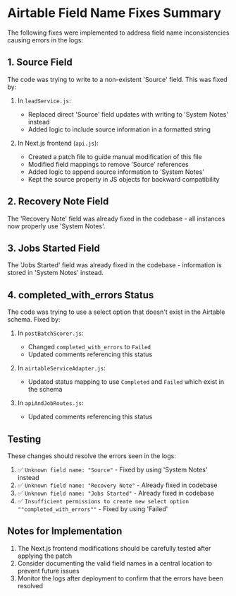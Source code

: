 # Airtable Field Name Fixes Summary

The following fixes were implemented to address field name inconsistencies causing errors in the logs:

## 1. Source Field

The code was trying to write to a non-existent 'Source' field. This was fixed by:

1. In `leadService.js`:
   - Replaced direct 'Source' field updates with writing to 'System Notes' instead
   - Added logic to include source information in a formatted string

2. In Next.js frontend (`api.js`):
   - Created a patch file to guide manual modification of this file
   - Modified field mappings to remove 'Source' references
   - Added logic to append source information to 'System Notes'
   - Kept the source property in JS objects for backward compatibility

## 2. Recovery Note Field

The 'Recovery Note' field was already fixed in the codebase - all instances now properly use 'System Notes'.

## 3. Jobs Started Field

The 'Jobs Started' field was already fixed in the codebase - information is stored in 'System Notes' instead.

## 4. completed_with_errors Status

The code was trying to use a select option that doesn't exist in the Airtable schema. Fixed by:

1. In `postBatchScorer.js`:
   - Changed `completed_with_errors` to `Failed`
   - Updated comments referencing this status

2. In `airtableServiceAdapter.js`:
   - Updated status mapping to use `Completed` and `Failed` which exist in the schema

3. In `apiAndJobRoutes.js`:
   - Updated comments referencing this status

## Testing

These changes should resolve the errors seen in the logs:

1. ✅ `Unknown field name: "Source"` - Fixed by using 'System Notes' instead
2. ✅ `Unknown field name: "Recovery Note"` - Already fixed in codebase
3. ✅ `Unknown field name: "Jobs Started"` - Already fixed in codebase
4. ✅ `Insufficient permissions to create new select option ""completed_with_errors""` - Fixed by using 'Failed'

## Notes for Implementation

1. The Next.js frontend modifications should be carefully tested after applying the patch
2. Consider documenting the valid field names in a central location to prevent future issues
3. Monitor the logs after deployment to confirm that the errors have been resolved
